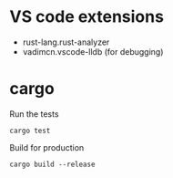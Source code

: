 # VS code extensions

* rust-lang.rust-analyzer
* vadimcn.vscode-lldb (for debugging)
  
# cargo

Run the tests

```
cargo test
```

Build for production

```
cargo build --release
```
